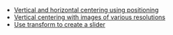 - [Vertical and horizontal centering using positioning](https://jsbin.com/bucidayuvo/edit?html,css,output)
- [Vertical centering with images of various resolutions](https://jsbin.com/lizixuzese/edit?css,output)
- [Use transform to create a slider](https://jsbin.com/xuviyupela/2/edit?html,css,output)
